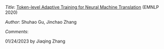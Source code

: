 <i>Title</i>: <a href="https://arxiv.org/pdf/2010.04380v1.pdf">Token-level Adaptive Training for Neural Machine Translation</a> (EMNLP 2020) <br>

<i>Author</i>: Shuhao Gu, Jinchao Zhang<br>

<i>Comments</i>: 

01/24/2023 by Jiaqing Zhang
